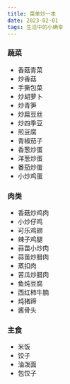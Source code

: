 ```yaml
---
title: 菜单炒一本
date: 2023-02-01
tags: 生活中的小确幸
---
```


### 蔬菜
- 香菇青菜
- 炒香菇
- 手撕包菜
- 炒胡萝卜
- 炒青笋
- 炒扁豆丝
- 炒四季豆
- 煎豆腐
- 青椒茄子
- 香葱炒蛋
- 洋葱炒蛋
- 番茄炒蛋
- 小炒鸡蛋

### 肉类
- 香菇炒鸡肉
- 小炒仔鸡
- 可乐鸡翅
- 辣子鸡腿
- 蒜苗小炒肉
- 蒜苗炒腊肉
- 蒸扣肉
- 苦瓜炒腊肉
- 鱼炖豆腐
- 西红柿牛腩
- 炖猪蹄
- 酱骨头

### 主食
- 米饭
- 饺子
- 油泼面
- 包饺子